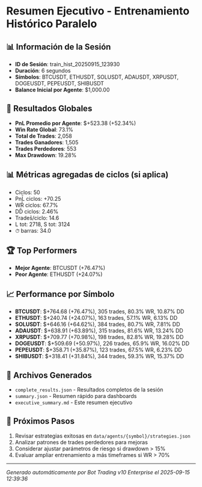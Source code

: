 # Resumen Ejecutivo - Entrenamiento Histórico Paralelo

## 📊 Información de la Sesión
- **ID de Sesión**: train_hist_20250915_123930
- **Duración**: 6 segundos
- **Símbolos**: BTCUSDT, ETHUSDT, SOLUSDT, ADAUSDT, XRPUSDT, DOGEUSDT, PEPEUSDT, SHIBUSDT
- **Balance Inicial por Agente**: $1,000.00

## 🎯 Resultados Globales
- **PnL Promedio por Agente**: $+523.38 (+52.34%)
- **Win Rate Global**: 73.1%
- **Total de Trades**: 2,058
- **Trades Ganadores**: 1,505
- **Trades Perdedores**: 553
- **Max Drawdown**: 19.28%

## 📊 Métricas agregadas de ciclos (si aplica)
- Ciclos: 50
- PnL̄ ciclos: +70.25
- WR̄ ciclos: 67.7%
- DD̄ ciclos: 2.46%
- Trades̄/ciclo: 14.6
- L tot: 2718, S tot: 3124
- ⏱̄ barras: 34.0


## 🏆 Top Performers
- **Mejor Agente**: BTCUSDT (+76.47%)
- **Peor Agente**: ETHUSDT (+24.07%)

## 📈 Performance por Símbolo
- **BTCUSDT**: $+764.68 (+76.47%), 305 trades, 80.3% WR, 10.87% DD
- **ETHUSDT**: $+240.74 (+24.07%), 163 trades, 57.1% WR, 6.13% DD
- **SOLUSDT**: $+646.16 (+64.62%), 384 trades, 80.7% WR, 7.81% DD
- **ADAUSDT**: $+638.91 (+63.89%), 315 trades, 81.6% WR, 13.24% DD
- **XRPUSDT**: $+709.77 (+70.98%), 198 trades, 82.8% WR, 19.28% DD
- **DOGEUSDT**: $+509.69 (+50.97%), 226 trades, 65.9% WR, 16.02% DD
- **PEPEUSDT**: $+358.71 (+35.87%), 123 trades, 67.5% WR, 6.23% DD
- **SHIBUSDT**: $+318.41 (+31.84%), 344 trades, 59.3% WR, 15.37% DD

## 📁 Archivos Generados
- `complete_results.json` - Resultados completos de la sesión
- `summary.json` - Resumen rápido para dashboards
- `executive_summary.md` - Este resumen ejecutivo

## 🎯 Próximos Pasos
1. Revisar estrategias exitosas en `data/agents/{symbol}/strategies.json`
2. Analizar patrones de trades perdedores para mejoras
3. Considerar ajustar parámetros de riesgo si drawdown > 15%
4. Evaluar ampliar entrenamiento a más timeframes si WR > 70%

---
*Generado automáticamente por Bot Trading v10 Enterprise el 2025-09-15 12:39:36*
